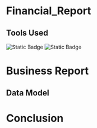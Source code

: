 # Financial_Report

## Tools Used
![Static Badge](https://img.shields.io/badge/Language-MySQL-blue) ![Static Badge](https://img.shields.io/badge/Language-PowerBI-orange)


# Business Report


## Data Model




# Conclusion
